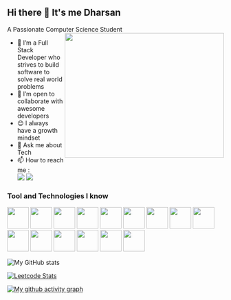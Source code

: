 ## Hi there 👋 It's me Dharsan


 A Passionate Computer Science Student 
<img align="right" width="370" height="290" src="https://i.pinimg.com/originals/47/f0/34/47f0342cec72b800463bf003eac1257e.gif">                                            
- 🌱 I’m a Full Stack Developer who strives to build software to solve real world problems
- 👯 I’m open to collaborate with awesome developers
- 😊 I always have a growth mindset 
- 💬 Ask me about Tech
- 📫 How to reach me :
<br />[<img src="https://img.shields.io/badge/Twitter-1DA1F2?style=for-the-badge&logo=twitter&logoColor=white" />](https://twitter.com/D_H_A_R_S_A_N) [<img src="https://img.shields.io/badge/LinkedIn-0077B5?style=for-the-badge&logo=linkedin&logoColor=white" />](https://www.linkedin.com/in/dharsan-r-549152229/)


### Tool and Technologies I know
 <img height="50" width="50" src="https://img.icons8.com/color/48/000000/c-plus-plus-logo.png" /> <img height="50" width="50" src="https://img.icons8.com/color/48/000000/java-coffee-cup-logo.png" /> <img height="50" width="50" src="https://img.icons8.com/color/48/000000/html-5.png" /> <img height="50" width="50" src="https://img.icons8.com/color/48/000000/css3.png" /> 
<img height="50" width="50" src="https://img.icons8.com/color/48/000000/javascript.png"/> <img height="50" width="50" src="https://img.icons8.com/color/48/000000/mysql-logo.png"/> <img height="50" width="50" src="https://img.icons8.com/color/48/000000/mongodb.png"/> 
<img height="50" width="50" src="https://img.icons8.com/color/48/000000/nodejs.png"/> 
<img height="50" width="50" src="https://img.icons8.com/?size=100&id=uJM6fQYqDaZK&format=png&color=000000"/> 
<img height="50" width="50" src="https://img.icons8.com/?size=100&id=38561&format=png&color=000000"/> 
<img height="50" width="50" src="https://img.icons8.com/?size=100&id=cdYUlRaag9G9&format=png&color=000000"/> 
<img height="50" width="50" src="https://img.icons8.com/?size=100&id=CIAZz2CYc6Kc&format=png&color=000000"/> 
<img height="50" width="50" src="https://img.icons8.com/?size=100&id=NfbyHexzVEDk&format=png&color=000000"/> 
<img height="50" width="50" src="https://img.icons8.com/?size=100&id=33039&format=png&color=000000"/> 
<img height="50" width="50" src="https://img.icons8.com/?size=100&id=gKfcEStXI1Hm&format=png&color=000000"/> 


![My GitHub stats](https://github-readme-stats.vercel.app/api?username=Dharsan15&theme=dark&show_icons=true&&hide=issues,contribs)


[![Leetcode Stats](https://leetcard.jacoblin.cool/DHARSAN_R?theme=dark&font=Arvo)](https://leetcode.com/u/DHARSAN_R/)


[![My github activity graph](https://github-readme-activity-graph.vercel.app/graph?username=Dharsan15&bg_color=161314&color=ededed&line=f4f0f4&point=4ed0b6&area=true&hide_border=true)](https://github.com/ashutosh00710/github-readme-activity-graph)
